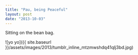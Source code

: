 ```yaml
---
title: "Pau, being Peaceful"
layout: post
date: "2013-10-03"
---
```


Sitting on the bean bag.

![yo yo]({{ site.baseurl }}/assets/images/2013/tumblr_inline_mtzmwshdq41qlj3bd.jpg)
